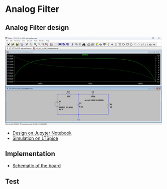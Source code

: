 # Analog Filter

## Analog Filter design

<img src="doc/analog_filter_simulation.jpg" width=700>

- [Design on Jupyter Notebook](AnalogFilter/ipynb/Low%20pass%20and%20high%20pass%20filter%20design%20for%20RC%20circuit.ipynb)
- [Simulation on LTSpice](AnalogFilter/ltspice)

## Implementation

- [Schematic of the board](AnalogFilter/kicad)

## Test
